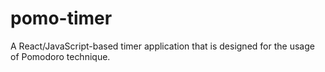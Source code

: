 # pomo-timer
A React/JavaScript-based timer application that is designed for the usage of Pomodoro technique.
